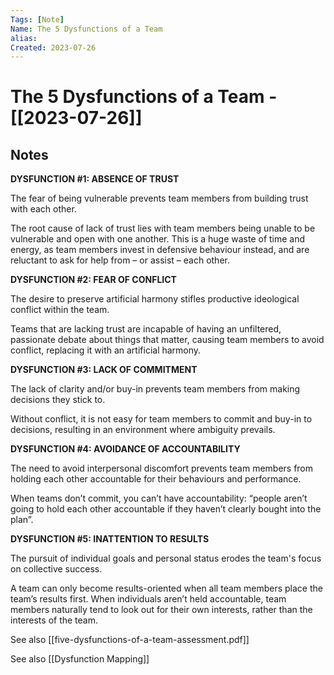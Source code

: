 ```yaml
---
Tags: [Note]
Name: The 5 Dysfunctions of a Team
alias: 
Created: 2023-07-26
---
```

# The 5 Dysfunctions of a Team - [[2023-07-26]]
## Notes

**DYSFUNCTION #1: ABSENCE OF TRUST**

The fear of being vulnerable prevents team members from building trust with each other.

The root cause of lack of trust lies with team members being unable to be vulnerable and open with one another. This is a huge waste of time and energy, as team members invest in defensive behaviour instead, and are reluctant to ask for help from – or assist – each other.

**DYSFUNCTION #2: FEAR OF CONFLICT**

The desire to preserve artificial harmony stifles productive ideological conflict within the team.

Teams that are lacking trust are incapable of having an unfiltered, passionate debate about things that matter, causing team members to avoid conflict, replacing it with an artificial harmony.

**DYSFUNCTION #3: LACK OF COMMITMENT**

The lack of clarity and/or buy-in prevents team members from making decisions they stick to.

Without conflict, it is not easy for team members to commit and buy-in to decisions, resulting in an environment where ambiguity prevails.

**DYSFUNCTION #4: AVOIDANCE OF ACCOUNTABILITY**

The need to avoid interpersonal discomfort prevents team members from holding each other accountable for their behaviours and performance.

When teams don’t commit, you can’t have accountability: “people aren’t going to hold each other accountable if they haven’t clearly bought into the plan”.

**DYSFUNCTION #5: INATTENTION TO RESULTS**

The pursuit of individual goals and personal status erodes the team's focus on collective success.

A team can only become results-oriented when all team members place the team’s results first. When individuals aren’t held accountable, team members naturally tend to look out for their own interests, rather than the interests of the team.


See also [[five-dysfunctions-of-a-team-assessment.pdf]]

See also [[Dysfunction Mapping]]
